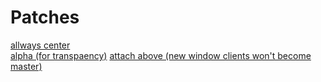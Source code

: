 # Patches
[allways center](https://dwm.suckless.org/patches/alwayscenter/)<br />
[alpha (for transpaency)](https://dwm.suckless.org/patches/alpha/)
[attach above (new window clients won't become master)](https://dwm.suckless.org/patches/attachabove/)
